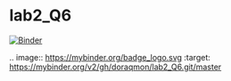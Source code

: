 # lab2_Q6

[![Binder](https://mybinder.org/badge_logo.svg)](https://mybinder.org/v2/gh/doraqmon/lab2_Q6.git/master)  

.. image:: https://mybinder.org/badge_logo.svg
 :target: https://mybinder.org/v2/gh/doraqmon/lab2_Q6.git/master